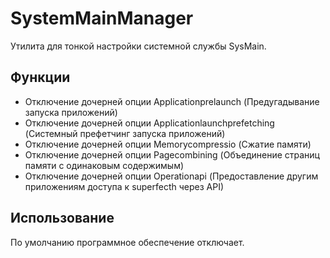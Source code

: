 # SystemMainManager

Утилита для тонкой настройки системной службы SysMain.

## Функции 

- Отключение дочерней опции Applicationprelaunch (Предугадывание запуска приложений)
- Отключение дочерней опции Applicationlaunchprefetching (Системный префетчинг запуска приложений)
- Отключение дочерней опции Memorycompressio (Сжатие памяти)
- Отключение дочерней опции Pagecombining (Объединение страниц памяти с одинаковым содержимым)
- Отключение дочерней опции Operationapi (Предоставление другим приложениям доступа к superfecth через API)

## Использование 
По умолчанию программное обеспечение отключает.
